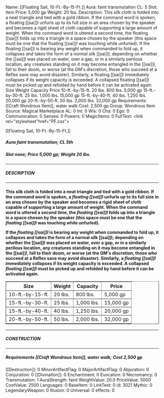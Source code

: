Name: [[Floating Sail, 10-Ft.-By-15-Ft.]]
Aura: faint transmutation
CL: 5
Slot: item
Price: 5,000 gp
Weight: 20 lbs.
Description: This silk cloth is folded into a neat triangle and tied with a gold ribbon. If the command word is spoken, a floating [[sai]]l unfurls up to its full size in an area chosen by the speaker and becomes a rigid sheet of cloth capable of supporting a large amount of weight. When the command word is uttered a second time, the floating [[sai]]l folds up into a triangle in a space chosen by the speaker (this space must be one that the floating [[sai]]l was touching while unfurled). If the floating [[sai]]l is bearing any weight when commanded to fold up, it collapses and takes the form of a normal silk [[sai]]l; depending on whether the [[sai]]l was placed on water, over a gap, or in a similarly perilous location, any creatures standing on it may become entangled in the [[sai]]l, fall to their doom, or worse (at the GM's discretion, those who succeed at a Reflex save may avoid disaster). Similarly, a floating [[sai]]l immediately collapses if its weight capacity is exceeded. A collapsed floating [[sai]]l must be picked up and refolded by hand before it can be activated again. Size Weight Capacity Price 10-ft.-by-15-ft. 20 lbs. 800 lbs. 5,000 gp 15-ft.-by-30-ft. 25 lbs. 1,000 lbs. 15,000 gp 15-ft.-by-40-ft. 40 lbs. 1,250 lbs. 20,000 gp 20-ft.-by-50-ft. 50 lbs. 2,000 lbs. 32,000 gp
Requirements: [[Craft Wondrous Item]], water walk
Cost: 2,500 gp
Group: Wondrous Item
Source: Magical Marketplace
AL: 0
Int: 0
Wis: 0
Cha: 0
Ego: 0
Communication: 0
Senses: 0
Powers: 0
MagicItems: 0
FullText: <link rel="stylesheet"href="PF.css"><div class="heading"><p class="alignleft">[[Floating Sail, 10-Ft.-By-15-Ft.]]</p><div style="clear: both;"></div></div><div><h5><b>Aura </b>faint transmutation; <b>CL </b>5th</h5><h5><b>Slot </b>none; <b>Price </b>5,000 gp; <b>Weight </b>20 lbs.</h5></div><hr/><div><h5><b>DESCRIPTION</b></h5></div><hr/><div><h4><p>This silk cloth is folded into a neat triangle and tied with a gold ribbon. If the command word is spoken, a <i>floating [[sai]]l</i> unfurls up to its full size in an area chosen by the speaker and becomes a rigid sheet of cloth capable of supporting a large amount of weight. When the command word is uttered a second time, the <i>floating [[sai]]l</i> folds up into a triangle in a space chosen by the speaker (this space must be one that the <i>floating [[sai]]l</i> was touching while unfurled).</p><p>If the <i>floating [[sai]]l</i> is bearing any weight when commanded to fold up, it collapses and takes the form of a normal silk [[sai]]l; depending on whether the [[sai]]l was placed on water, over a gap, or in a similarly perilous location, any creatures standing on it may become entangled in the [[sai]]l, fall to their doom, or worse (at the GM's discretion, those who succeed at a Reflex save may avoid disaster). Similarly, a <i>floating [[sai]]l</i> immediately collapses if its weight capacity is exceeded. A collapsed <i>floating [[sai]]l</i> must be picked up and refolded by hand before it can be activated again.</p> <table border ='1'><tr><th>Size</th><th>Weight</th><th>Capacity</th><th>Price</th></tr><tr><td>10-ft.-by-15-ft.</td><td>20 lbs.</td><td>800 lbs.</td><td>5,000 gp</td></tr><tr><td>15-ft.-by-30-ft.</td><td>25 lbs.</td><td>1,000 lbs.</td><td>15,000 gp</td></tr><tr><td>15-ft.-by-40-ft.</td><td>40 lbs.</td><td>1,250 lbs.</td><td>20,000 gp</td></tr><tr><td>20-ft.-by-50-ft.</td><td>50 lbs.</td><td>2,000 lbs.</td><td>32,000 gp</td></tr></table> </h4></div><hr/><div><h5><b>CONSTRUCTION</b></h5></div><hr/><div><h5><b>Requirements </b>[[Craft Wondrous Item]], <i>water walk</i>; <b>Cost </b>2,500 gp</h5></div>
[[Destruction]]: 0
MinorArtifactFlag: 0
MajorArtifactFlag: 0
Abjuration: 0
Conjuration: 0
[[Divination]]: 0
Enchantment: 0
Evocation: 0
Necromancy: 0
Transmutation: 1
AuraStrength: faint
WeightValue: 20.0
PriceValue: 5000
CostValue: 2500
Languages: 0
BaseItem: 0
LinkText: 0
id: 3021
Mythic: 0
LegendaryWeapon: 0
Illusion: 0
Universal: 0
effects: 0
